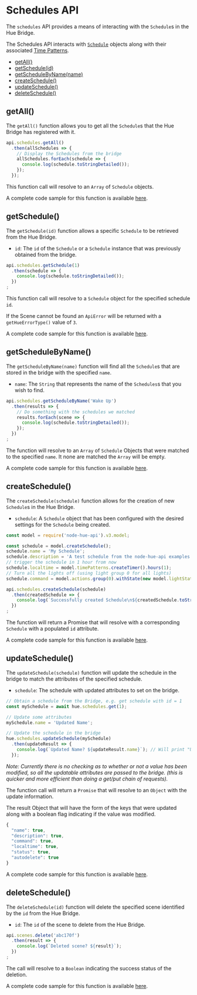# Schedules API

The `schedules` API provides a means of interacting with the `Schedule`s in the Hue Bridge.

The Schedules API interacts with [`Schedule`](./schedule.md) objects along with their associated 
[Time Patterns](./timePatterns.md).


* [getAll()](#getall)
* [getSchedule(id)](#getschedule)
* [getScheduleByName(name)](#getschedulebyname)
* [createSchedule()](#createschedule)
* [updateSchedule()](#updateschedule)
* [deleteSchedule()](#deleteschedule)


## getAll()
The `getAll()` function allows you to get all the `Schedule`s that the Hue Bridge has registered with it.

```js
api.schedules.getAll()
  .then(allSchedules => {
    // Display the Schedules from the bridge
    allSchedules.forEach(schedule => {
      console.log(schedule.toStringDetailed());
    });
  });
```

This function call will resolve to an `Array` of `Schedule` objects. 

A complete code sample for this function is available [here](../examples/v3/schedules/getAllSchedules.js).



## getSchedule()
The `getSchedule(id)` function allows a specific `Schedule` to be retrieved from the Hue Bridge.

* `id`: The `id` of the `Schedule` or a `Schedule` instance that was previously obtained from the bridge.


```js
api.schedules.getSchedule(1)
  .then(schedule => {
    console.log(schedule.toStringDetailed());
  })
;
```

This function call will resolve to a `Schedule` object for the specified schedule `id`.

If the Scene cannot be found an `ApiError` will be returned with a `getHueErrorType()` value of `3`.

A complete code sample for this function is available [here](../examples/v3/schedules/getScheduleById.js).



## getScheduleByName()
The `getScheduleByName(name)` function will find all the `Schedule`s that are stored in the bridge with the specified `name`.

* `name`: The `String` that represents the name of the `Schedules`s that you wish to find.

```js
api.schedules.getScheduleByName('Wake Up')
  .then(results => {
    // Do something with the schedules we matched
    results.forEach(scene => {
      console.log(schedule.toStringDetailed());
    });
  })
;
```

The function will resolve to an `Array` of `Schedule` Objects that were matched to the specified `name`. It none are
matched the `Array` will be empty.

A complete code sample for this function is available [here](../examples/v3/schedules/getSchedulesByName.js).



## createSchedule()
The `createSchedule(schedule)` function allows for the creation of new `Schedule`s in the Hue Bridge.

* `schedule`: A `Schedule` object that has been configured with the desired settings for the `Schedule` being created.

```js
const model = require('node-hue-api').v3.model;

const schedule = model.createSchedule();
schedule.name = 'My Schedule';
schedule.description = 'A test schedule from the node-hue-api examples';
// trigger the schedule in 1 hour from now
schedule.localtime = model.timePatterns.createTimer().hours(1);
// Turn all the lights off (using light group 0 for all lights)
schedule.command = model.actions.group(0).withState(new model.lightStates.GroupLightState().off());

api.schedules.createSchedule(schedule)
  .then(createdSchedule => {
    console.log(`Successfully created Schedule\n${createdSchedule.toStringDetailed()}`);
  })
;
```

The function will return a Promise that will resolve with a corresponding `Schedule` with a populated `id` attribute.

A complete code sample for this function is available [here](../examples/v3/schedule/createSchedule.js).



## updateSchedule()
The `updateSchedule(schedule)` function will update the schedule in the bridge to match the attributes of the specified 
schedule.

* `schedule`: The schedule with updated attributes to set on the bridge. 

```js
// Obtain a schedule from the Bridge, e.g. get schedule with id = 1
const mySchedule = await hue.schedules.get(1);

// Update some attributes
mySchedule.name = 'Updated Name';

// Update the schedule in the bridge
hue.schedules.updateSchedule(mySchedule)
  .then(updateResult => {
    console.log(`Updated Name? ${updateResult.name}`); // Will print "Updated Name? true" 
  });
```

_Note: Currently there is no checking as to whether or not a value has been modified, so all the updatable attributes are
passed to the bridge. (this is quicker and more efficient than doing a get/put chain of requests)._

The function call will return a `Promise` that will resolve to an `Object` with the update information.

The result Object that will have the form of the keys that were updated along with a boolean flag 
indicating if the value was modified.
```js
{
  "name": true,
  "description": true,
  "command": true,
  "localtime": true,
  "status": true,
  "autodelete": true
}
```

A complete code sample for this function is available [here](../examples/v3/schedule/updateSchedule.js).



## deleteSchedule()
The `deleteSchedule(id)` function will delete the specified scene identified by the `id` from the Hue Bridge.

* `id`: The `id` of the scene to delete from the Hue Bridge.

```js
api.scenes.delete('abc170f')
  .then(result => {
    console.log(`Deleted scene? ${result}`);
  })
;
```

The call will resolve to a `Boolean` indicating the success status of the deletion.

A complete code sample for this function is available [here](../examples/v3/scenes/deleteScene.js).